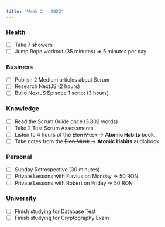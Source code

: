 ```yaml
---
title: "Week 2 - 2022"
---
```

### Health
- [ ] Take 7 showers
- [ ] Jump Rope workout (35 minutes) => 5 minutes per day

### Business
- [ ] Publish 2 Medium articles about Scrum
- [ ] Research NextJS (2 hours)
- [ ] Build NextJS Episode 1 script (3 hours)

### Knowledge
- [ ] Read the Scrum Guide once (3.802 words)
- [ ] Take 2 Test Scrum Assessments
- [ ] Listen to 4 hours of the ~~Elon Musk~~ -> **Atomic Habits** book.
- [ ] Take notes from the ~~Elon Musk~~ -> **Atomic Habits** audiobook

### Personal
- [ ] Sunday Retrospective (30 minutes)
- [ ] Private Lessons with Flavius on Monday => 50 RON
- [ ] Private Lessons with Robert on Friday => 50 RON

### University 
- [ ] Finish studying for Database Test
- [ ] Finish studying for Cryptography Exam
